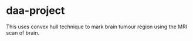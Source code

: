 # daa-project
This uses convex hull technique to mark brain tumour region using the MRI scan of brain.
